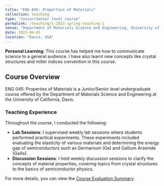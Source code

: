 ```yaml
---
title: "ENG 045: Properties of Materials"
collection: teaching
type: "Junior/Senior level course"
permalink: /teaching/1-2023-spring-teaching-1
venue: "Department of Materials Science and Engineering, University of California Davis"
date: 2023-04-01
location: "Davis, USA"
---
```


**Personal Learning**: This course has helped me how to communicate science to a general audience. I have also learnt new concepts like crystal structures and miller indices convention in this course. 


## Course Overview

ENG 045: Properties of Materials is a Junior/Senior level undergraduate course offered by the Department of Materials Science and Engineering at the University of California, Davis.

### Teaching Experience

Throughout the course, I conducted the following:

- **Lab Sessions**: I supervised weekly lab sessions where students performed practical experiments. These experiments included evaluating the elasticity of various materials and determining the energy gap of semiconductors such as Germanium (Ge) and Gallium Arsenide (GaAs).
- **Discussion Sessions**: I held weekly discussion sessions to clarify the concepts of material properties, covering topics from crystal structures to the basics of semiconductor physics.

For more details, you can view the [Course Evaluation Summary](/files/eng045_spring.pdf).
